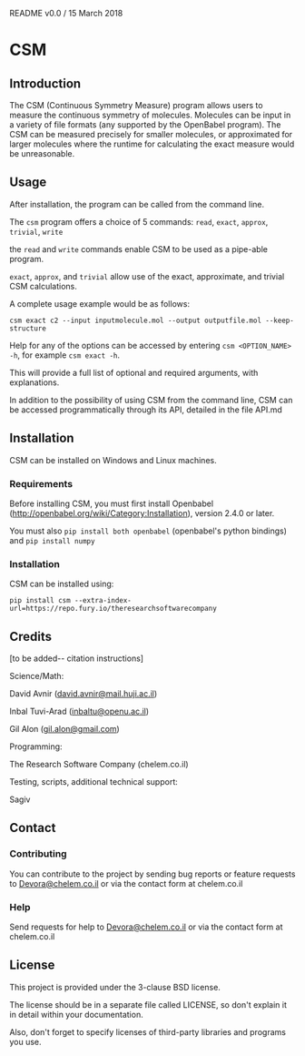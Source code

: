 README v0.0 / 15 March 2018

# CSM

## Introduction

The CSM (Continuous Symmetry Measure) program allows users to measure the continuous symmetry of molecules.
Molecules can be input in a variety of file formats (any supported by the OpenBabel program). The CSM can be measured
precisely for smaller molecules, or approximated for larger molecules where the runtime for calculating 
the exact measure would be unreasonable.

## Usage

After installation, the program can be called from the command line. 

The `csm` program offers a choice of 5 commands: `read`, `exact`, `approx`,
`trivial`, `write`

the `read` and `write` commands enable CSM to be used as a pipe-able program.

`exact`, `approx`, and `trivial` allow use of the exact, approximate, and trivial CSM calculations.

A complete usage example would be as follows:

`csm exact c2 --input inputmolecule.mol --output outputfile.mol --keep-structure`

Help for any of the options can be accessed by entering `csm <OPTION_NAME> -h`, for example `csm exact -h`.

This will provide a full list of optional and required arguments, with explanations.

In addition to the possibility of using CSM from the command line, CSM can be accessed programmatically through its API, 
detailed in the file API.md

## Installation

CSM can be installed on Windows and Linux machines.

### Requirements
Before installing CSM, you must first install Openbabel (http://openbabel.org/wiki/Category:Installation), 
version 2.4.0 or later.

You must also `pip install both openbabel` (openbabel's python bindings) and `pip install numpy`

### Installation

CSM can be installed using:

`pip install csm --extra-index-url=https://repo.fury.io/theresearchsoftwarecompany`


## Credits

[to be added-- citation instructions]

Science/Math:

David Avnir (david.avnir@mail.huji.ac.il)

Inbal Tuvi-Arad (inbaltu@openu.ac.il)

Gil Alon (gil.alon@gmail.com)

Programming:

The Research Software Company (chelem.co.il)

Testing, scripts, additional technical support:

Sagiv

## Contact


### Contributing

You can contribute to the project by sending bug reports or feature requests to
Devora@chelem.co.il or via the contact form at chelem.co.il

### Help

Send requests for help to Devora@chelem.co.il or via the contact form at chelem.co.il

## License

This project is provided under the 3-clause BSD license.

The license should be in a separate file called LICENSE, so don't explain it in detail within your documentation. 

Also, don't forget to specify licenses of third-party libraries and programs you use.